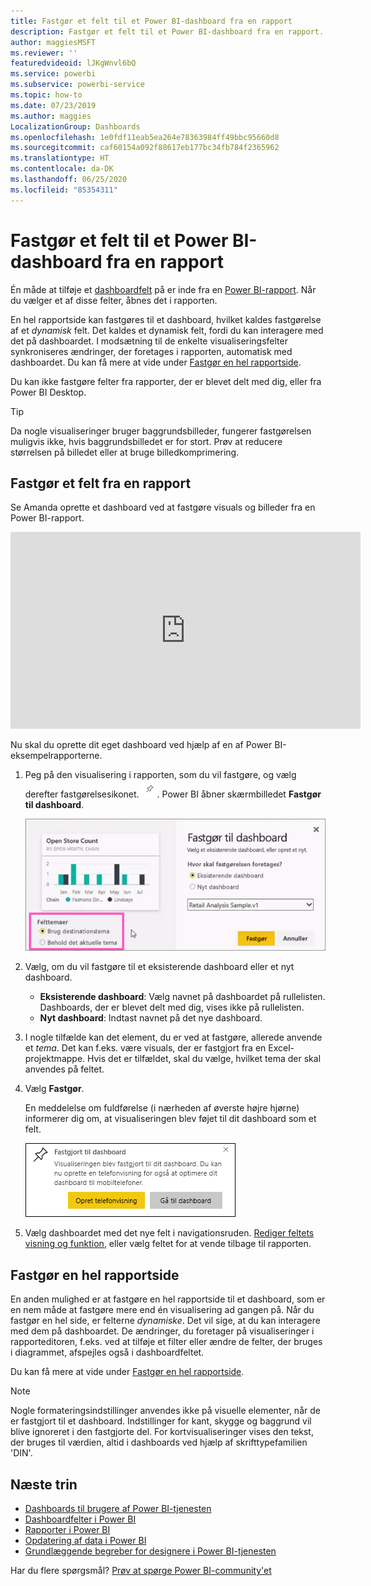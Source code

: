 ```yaml
---
title: Fastgør et felt til et Power BI-dashboard fra en rapport
description: Fastgør et felt til et Power BI-dashboard fra en rapport.
author: maggiesMSFT
ms.reviewer: ''
featuredvideoid: lJKgWnvl6bQ
ms.service: powerbi
ms.subservice: powerbi-service
ms.topic: how-to
ms.date: 07/23/2019
ms.author: maggies
LocalizationGroup: Dashboards
ms.openlocfilehash: 1e0fdf11eab5ea264e78363984ff49bbc95660d8
ms.sourcegitcommit: caf60154a092f88617eb177bc34fb784f2365962
ms.translationtype: HT
ms.contentlocale: da-DK
ms.lasthandoff: 06/25/2020
ms.locfileid: "85354311"
---
```

# <a name="pin-a-tile-to-a-power-bi-dashboard-from-a-report"></a>Fastgør et felt til et Power BI-dashboard fra en rapport

Én måde at tilføje et [dashboardfelt](../consumer/end-user-tiles.md) på er inde fra en [Power BI-rapport](../consumer/end-user-reports.md). Når du vælger et af disse felter, åbnes det i rapporten.

En hel rapportside kan fastgøres til et dashboard, hvilket kaldes fastgørelse af et *dynamisk* felt. Det kaldes et dynamisk felt, fordi du kan interagere med det på dashboardet. I modsætning til de enkelte visualiseringsfelter synkroniseres ændringer, der foretages i rapporten, automatisk med dashboardet. Du kan få mere at vide under [Fastgør en hel rapportside](#pin-an-entire-report-page).

Du kan ikke fastgøre felter fra rapporter, der er blevet delt med dig, eller fra Power BI Desktop. 

> [!TIP]
> Da nogle visualiseringer bruger baggrundsbilleder, fungerer fastgørelsen muligvis ikke, hvis baggrundsbilledet er for stort. Prøv at reducere størrelsen på billedet eller at bruge billedkomprimering.  
> 
> 

## <a name="pin-a-tile-from-a-report"></a>Fastgør et felt fra en rapport
Se Amanda oprette et dashboard ved at fastgøre visuals og billeder fra en Power BI-rapport.
    

<iframe width="560" height="315" src="https://www.youtube.com/embed/lJKgWnvl6bQ" frameborder="0" allowfullscreen></iframe>

Nu skal du oprette dit eget dashboard ved hjælp af en af Power BI-eksempelrapporterne.

1. Peg på den visualisering i rapporten, som du vil fastgøre, og vælg derefter fastgørelsesikonet. ![Tegnestiftikon](media/service-dashboard-pin-tile-from-report/pbi_pintile_small.png). Power BI åbner skærmbilledet **Fastgør til dashboard**.
   
     ![Fastgør til dashboardvindue](media/service-dashboard-pin-tile-from-report/pbi_themes2.png)
2. Vælg, om du vil fastgøre til et eksisterende dashboard eller et nyt dashboard.
   
   * **Eksisterende dashboard**: Vælg navnet på dashboardet på rullelisten. Dashboards, der er blevet delt med dig, vises ikke på rullelisten.
   * **Nyt dashboard**: Indtast navnet på det nye dashboard.
3. I nogle tilfælde kan det element, du er ved at fastgøre, allerede anvende et *tema*. Det kan f.eks. være visuals, der er fastgjort fra en Excel-projektmappe. Hvis det er tilfældet, skal du vælge, hvilket tema der skal anvendes på feltet.
4. Vælg **Fastgør**.
   
   En meddelelse om fuldførelse (i nærheden af øverste højre hjørne) informerer dig om, at visualiseringen blev føjet til dit dashboard som et felt.
   
   ![Meddelelse om fuldførelse](media/service-dashboard-pin-tile-from-report/pinsuccess.png)
5. Vælg dashboardet med det nye felt i navigationsruden. [Rediger feltets visning og funktion](service-dashboard-edit-tile.md), eller vælg feltet for at vende tilbage til rapporten.

## <a name="pin-an-entire-report-page"></a>Fastgør en hel rapportside
En anden mulighed er at fastgøre en hel rapportside til et dashboard, som er en nem måde at fastgøre mere end én visualisering ad gangen på. Når du fastgør en hel side, er felterne *dynamiske*. Det vil sige, at du kan interagere med dem på dashboardet. De ændringer, du foretager på visualiseringer i rapporteditoren, f.eks. ved at tilføje et filter eller ændre de felter, der bruges i diagrammet, afspejles også i dashboardfeltet.  

Du kan få mere at vide under [Fastgør en hel rapportside](service-dashboard-pin-live-tile-from-report.md).

> [!NOTE]
> Nogle formateringsindstillinger anvendes ikke på visuelle elementer, når de er fastgjort til et dashboard. Indstillinger for kant, skygge og baggrund vil blive ignoreret i den fastgjorte del. For kortvisualiseringer vises den tekst, der bruges til værdien, altid i dashboards ved hjælp af skrifttypefamilien 'DIN'. 
> 
>

## <a name="next-steps"></a>Næste trin
- [Dashboards til brugere af Power BI-tjenesten](../consumer/end-user-dashboards.md)
- [Dashboardfelter i Power BI](../consumer/end-user-tiles.md)
- [Rapporter i Power BI](../consumer/end-user-reports.md)
- [Opdatering af data i Power BI](../connect-data/refresh-data.md)
- [Grundlæggende begreber for designere i Power BI-tjenesten](../fundamentals/service-basic-concepts.md)

Har du flere spørgsmål? [Prøv at spørge Power BI-community'et](https://community.powerbi.com/)

